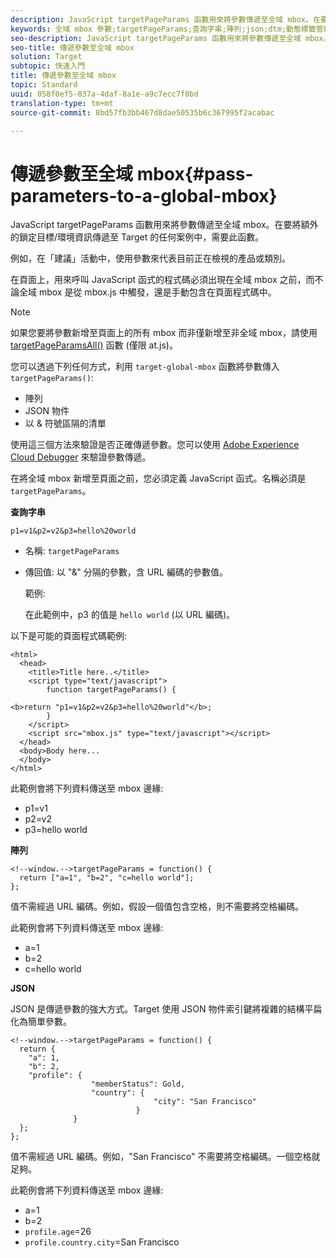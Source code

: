 ```yaml
---
description: JavaScript targetPageParams 函數用來將參數傳遞至全域 mbox。在要將額外的鎖定目標/環境資訊傳遞至 Target 的任何案例中，需要此函數。
keywords: 全域 mbox 參數;targetPageParams;查詢字串;陣列;json;dtm;動態標籤管理
seo-description: JavaScript targetPageParams 函數用來將參數傳遞至全域 mbox。在要將額外的鎖定目標/環境資訊傳遞至 Target 的任何案例中，需要此函數。
seo-title: 傳遞參數至全域 mbox
solution: Target
subtopic: 快速入門
title: 傳遞參數至全域 mbox
topic: Standard
uuid: 058f0ef5-037a-4daf-8a1e-a9c7ecc7f0bd
translation-type: tm+mt
source-git-commit: 8bd57fb3bb467d8dae50535b6c367995f2acabac

---
```



# 傳遞參數至全域 mbox{#pass-parameters-to-a-global-mbox}

JavaScript targetPageParams 函數用來將參數傳遞至全域 mbox。在要將額外的鎖定目標/環境資訊傳遞至 Target 的任何案例中，需要此函數。

例如，在「建議」活動中，使用參數來代表目前正在檢視的產品或類別。

在頁面上，用來呼叫 JavaScript 函式的程式碼必須出現在全域 mbox 之前，而不論全域 mbox 是從 mbox.js 中觸發，還是手動包含在頁面程式碼中。

>[!NOTE]
>
>如果您要將參數新增至頁面上的所有 mbox 而非僅新增至非全域 mbox，請使用 [targetPageParamsAll()](/help/c-implementing-target/c-implementing-target-for-client-side-web/targetpageparamsall.md) 函數 (僅限 at.js)。

您可以透過下列任何方式，利用 `target-global-mbox` 函數將參數傳入 `targetPageParams()`:

* 陣列
* JSON 物件
* 以 &amp; 符號區隔的清單

使用這三個方法來驗證是否正確傳遞參數。您可以使用 [Adobe Experience Cloud Debugger](https://marketing.adobe.com/resources/help/en_US/sc/implement/debugger.html) 來驗證參數傳遞。

在將全域 mbox 新增至頁面之前，您必須定義 JavaScript 函式。名稱必須是 `targetPageParams`。

**查詢字串**

```
p1=v1&p2=v2&p3=hello%20world
```

* 名稱: `targetPageParams`
* 傳回值: 以 &quot;&amp;&quot; 分隔的參數，含 URL 編碼的參數值。

   範例:  

   在此範例中，p3 的值是 `hello world` (以 URL 編碼)。

以下是可能的頁面程式碼範例:

```
<html> 
  <head> 
    <title>Title here..</title> 
    <script type="text/javascript"> 
        function targetPageParams() { 
           
<b>return "p1=v1&p2=v2&p3=hello%20world"</b>; 
        } 
    </script> 
    <script src="mbox.js" type="text/javascript"></script> 
  </head> 
  <body>Body here... 
  </body> 
</html>
```

此範例會將下列資料傳送至 mbox 邊緣:

* p1=v1
* p2=v2
* p3=hello world

**陣列**

```
<!--window.-->targetPageParams = function() { 
  return ["a=1", "b=2", "c=hello world"]; 
}; 
```

值不需經過 URL 編碼。例如，假設一個值包含空格，則不需要將空格編碼。

此範例會將下列資料傳送至 mbox 邊緣:

* a=1
* b=2
* c=hello world

**JSON**

JSON 是傳遞參數的強大方式。Target 使用 JSON 物件索引鍵將複雜的結構平扁化為簡單參數。

```
<!--window.-->targetPageParams = function() { 
  return { 
    "a": 1, 
    "b": 2, 
    "profile": { 
                  "memberStatus": Gold, 
                  "country": { 
                                "city": "San Francisco" 
                            } 
              } 
  }; 
}; 
```

值不需經過 URL 編碼。例如，&quot;San Francisco&quot; 不需要將空格編碼。一個空格就足夠。

此範例會將下列資料傳送至 mbox 邊緣:

* a=1
* b=2
* `profile.age`=26
* `profile.country.city`=San Francisco